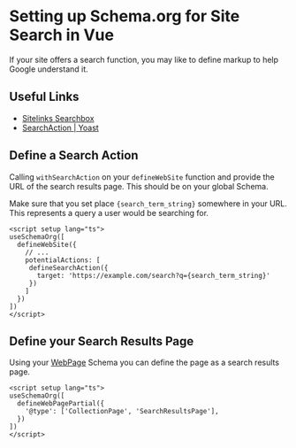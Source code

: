 # Setting up Schema.org for Site Search in Vue

If your site offers a search function, you may like to define markup to help Google understand it.


## Useful Links

- [Sitelinks Searchbox](https://developers.google.com/search/docs/advanced/structured-data/sitelinks-searchbox)
- [SearchAction | Yoast](https://developer.yoast.com/features/schema/pieces/searchaction)

## Define a Search Action

Calling  `withSearchAction` on your `defineWebSite` function and provide the URL of the search results page. This should be
on your global Schema.

Make sure that you set place `{search_term_string}` somewhere in your URL. This represents a query a user would be searching for.

```vue layouts/default.vue 
<script setup lang="ts">
useSchemaOrg([
  defineWebSite({
    // ...
    potentialActions: [
     defineSearchAction({
       target: 'https://example.com/search?q={search_term_string}'
     })
    ]
  })
])
</script>
```

## Define your Search Results Page

Using your [WebPage](/schema/webpage) Schema you can define the page as a search results page.

```vue pages/search.vue
<script setup lang="ts">
useSchemaOrg([
  defineWebPagePartial({
    '@type': ['CollectionPage', 'SearchResultsPage'],
  })
])
</script>
```
